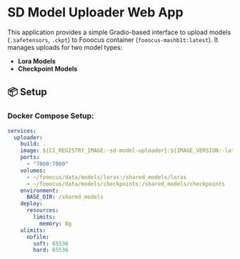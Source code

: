 # SD Model Uploader Web App

This application provides a simple Gradio-based interface to upload models (`.safetensors`, `.ckpt`) to Fooocus container (`fooocus-mashb1t:latest`). It manages uploads for two model types:

- **Lora Models**
- **Checkpoint Models**

## 📦 Setup

### Docker Compose Setup:

```yaml
services:
  uploader:
    build: .
    image: ${CI_REGISTRY_IMAGE:-sd-model-uploader}:${IMAGE_VERSION:-latest}
    ports:
      - "7860:7860"
    volumes:
      - ~/fooocus/data/models/loras:/shared_models/loras
      - ~/fooocus/data/models/checkpoints:/shared_models/checkpoints
    environment:
      BASE_DIR: /shared_models
    deploy:
      resources:
        limits:
          memory: 8g
    ulimits:
      nofile:
        soft: 65536
        hard: 65536
```

